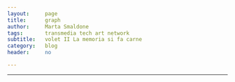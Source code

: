 ```yaml
---
layout:     page
title:      graph
author:     Marta Smaldone
tags: 		transmedia tech art network
subtitle:  	volet II La memoria si fa carne
category:   blog
header:     no

---
```

<!-- Start Writing Below in Markdown -->



---


